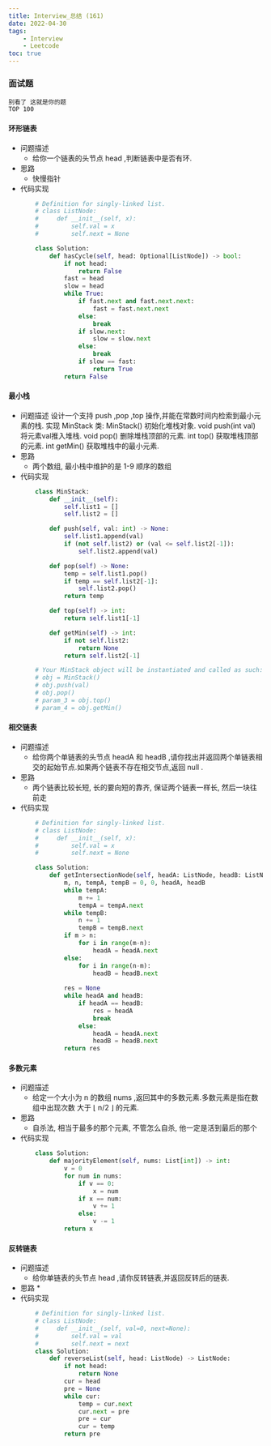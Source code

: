 ```yaml
---
title: Interview_总结 (161)
date: 2022-04-30
tags: 
    - Interview
    - Leetcode
toc: true
---
```


### 面试题
    别看了 这就是你的题
    TOP 100

<!-- more -->

#### 环形链表
- 问题描述
    * 给你一个链表的头节点 head ,判断链表中是否有环.
- 思路
    * 快慢指针
- 代码实现
    ```python
        # Definition for singly-linked list.
        # class ListNode:
        #     def __init__(self, x):
        #         self.val = x
        #         self.next = None

        class Solution:
            def hasCycle(self, head: Optional[ListNode]) -> bool:
                if not head:
                    return False
                fast = head
                slow = head
                while True:
                    if fast.next and fast.next.next:
                        fast = fast.next.next
                    else:
                        break
                    if slow.next:
                        slow = slow.next
                    else:
                        break
                    if slow == fast:
                        return True
                return False
    ```

#### 最小栈
- 问题描述
    设计一个支持 push ,pop ,top 操作,并能在常数时间内检索到最小元素的栈.
    实现 MinStack 类:
    MinStack() 初始化堆栈对象.
    void push(int val) 将元素val推入堆栈.
    void pop() 删除堆栈顶部的元素.
    int top() 获取堆栈顶部的元素.
    int getMin() 获取堆栈中的最小元素.
- 思路
    * 两个数组, 最小栈中维护的是 1-9 顺序的数组
- 代码实现
    ```python
        class MinStack:
            def __init__(self):
                self.list1 = []
                self.list2 = []

            def push(self, val: int) -> None:
                self.list1.append(val)
                if (not self.list2) or (val <= self.list2[-1]):
                    self.list2.append(val)

            def pop(self) -> None:
                temp = self.list1.pop()
                if temp == self.list2[-1]:
                    self.list2.pop()
                return temp

            def top(self) -> int:
                return self.list1[-1]

            def getMin(self) -> int:
                if not self.list2:
                    return None
                return self.list2[-1]

        # Your MinStack object will be instantiated and called as such:
        # obj = MinStack()
        # obj.push(val)
        # obj.pop()
        # param_3 = obj.top()
        # param_4 = obj.getMin()
    ```

#### 相交链表
- 问题描述
    * 给你两个单链表的头节点 headA 和 headB ,请你找出并返回两个单链表相交的起始节点.如果两个链表不存在相交节点,返回 null .
- 思路
    * 两个链表比较长短, 长的要向短的靠齐, 保证两个链表一样长, 然后一块往前走
- 代码实现
    ```python
        # Definition for singly-linked list.
        # class ListNode:
        #     def __init__(self, x):
        #         self.val = x
        #         self.next = None

        class Solution:
            def getIntersectionNode(self, headA: ListNode, headB: ListNode) -> ListNode:
                m, n, tempA, tempB = 0, 0, headA, headB
                while tempA:
                    m += 1
                    tempA = tempA.next
                while tempB:
                    n += 1
                    tempB = tempB.next
                if m > n:
                    for i in range(m-n):
                        headA = headA.next
                else:
                    for i in range(n-m):
                        headB = headB.next
                
                res = None
                while headA and headB:
                    if headA == headB:
                        res = headA
                        break
                    else:
                        headA = headA.next
                        headB = headB.next
                return res
    ```

#### 多数元素
- 问题描述
    * 给定一个大小为 n 的数组 nums ,返回其中的多数元素.多数元素是指在数组中出现次数 大于 ⌊ n/2 ⌋ 的元素.
- 思路
    * 自杀法, 相当于最多的那个元素, 不管怎么自杀, 他一定是活到最后的那个
- 代码实现
    ```python
        class Solution:
            def majorityElement(self, nums: List[int]) -> int:
                v = 0
                for num in nums:
                    if v == 0:
                        x = num
                    if x == num:
                        v += 1
                    else:
                        v -= 1
                return x
    ```

#### 反转链表
- 问题描述
    * 给你单链表的头节点 head ,请你反转链表,并返回反转后的链表.
- 思路
    * 
- 代码实现
    ```python
        # Definition for singly-linked list.
        # class ListNode:
        #     def __init__(self, val=0, next=None):
        #         self.val = val
        #         self.next = next
        class Solution:
            def reverseList(self, head: ListNode) -> ListNode:
                if not head:
                    return None
                cur = head
                pre = None
                while cur:
                    temp = cur.next
                    cur.next = pre
                    pre = cur
                    cur = temp
                return pre
    ```
